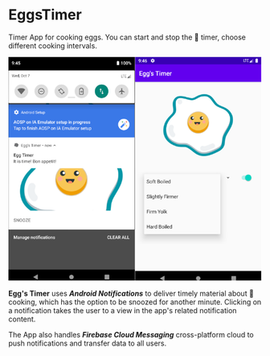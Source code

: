 # EggsTimer
Timer App for cooking eggs. You can start and stop the 🥚 timer, choose different cooking intervals.

<img src="screenNotification.png">

**Egg's Timer** uses ***Android Notifications*** to deliver timely material about 🥚 cooking, which has the option to be snoozed for another minute.
Clicking on a notification takes the user to a view in the app's related notification content.

The App also handles ***Firebase Cloud Messaging*** cross-platform cloud to push notifications and transfer data to all users.
